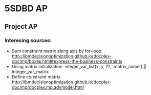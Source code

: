 # 5SDBD AP

## Project AP
### Interesing sources:
- Sum constraint matrix along axis by for-loop: http://ibmdecisionoptimization.github.io/docplex-doc/mp/boxes.html#express-the-business-constraints
- Using matrix initialization: integer_var_list(x, y, ??, 'matrix_name') || integer_var_matrix
- Define constraint matrix: http://ibmdecisionoptimization.github.io/docplex-doc/mp/docplex.mp.advmodel.html

